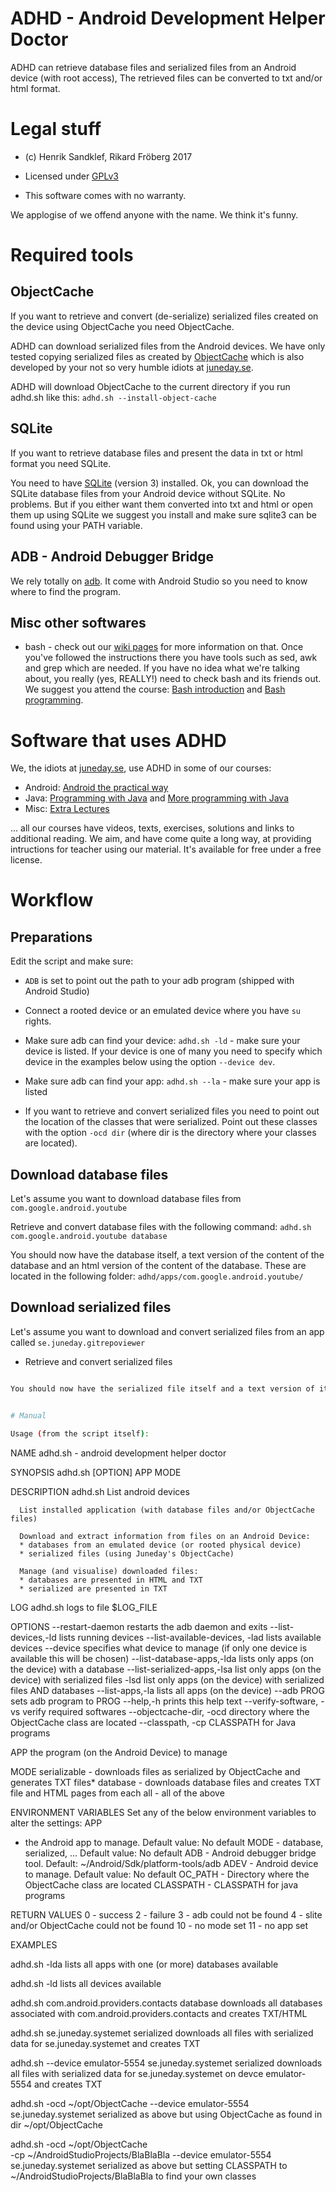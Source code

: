 # ADHD - Android Development Helper Doctor 

ADHD can retrieve database files and serialized files from an Android
device (with root access), The retrieved files can be converted to txt
and/or html format.

# Legal stuff

* (c) Henrik Sandklef, Rikard Fröberg 2017

* Licensed under [GPLv3](https://www.gnu.org/licenses/gpl-3.0.en.html)

* This software comes with no warranty.

We applogise of we offend anyone with the name. We think it's funny.

# Required tools

## ObjectCache

If you want to retrieve and convert (de-serialize) serialized files
created on the device using ObjectCache you need ObjectCache.

ADHD can download serialized files from the Android devices. We have
only tested copying serialized files as created by
[ObjectCache](https://github.com/progund/java-extra-lectures/tree/master/caching)
which is also developed by your not so very humble idiots at
[juneday.se](http://wiki.juneday.se).

ADHD will download ObjectCache to the current directory if you run adhd.sh like this:
```adhd.sh --install-object-cache```

## SQLite

If you want to retrieve database files and present the data in txt or
html format you need SQLite.

You need to have [SQLite](https://www.sqlite.org/) (version 3)
installed. Ok, you can download the SQLite database files from your
Android device without SQLite. No problems. But if you either want
them converted into txt and html or open them up using SQLite we
suggest you install and make sure sqlite3 can be found using your PATH
variable.

## ADB - Android Debugger Bridge

We rely totally on
[adb](https://developer.android.com/studio/command-line/adb.html). It
come with Android Studio so you need to know where to find the program.

## Misc other softwares

* bash - check out our [wiki pages](http://wiki.juneday.se/mediawiki/index.php/Bash) for more information on that. Once you've followed the instructions there you have tools such as sed, awk and grep which are needed. If you have no idea what we're talking about, you really (yes, REALLY!) need to check bash and its friends out. We suggest you attend the course: [Bash introduction](http://wiki.juneday.se/mediawiki/index.php/Bash-introduction) and [Bash programming](http://wiki.juneday.se/mediawiki/index.php/Bash_Programming). 

# Software that uses ADHD

We, the idiots at [juneday.se](http://wiki.juneday.se), use ADHD in some of our courses:
* Android: [Android the practical way](http://wiki.juneday.se/mediawiki/index.php/Android_-_the_practical_way)
* Java:  [Programming with Java](http://wiki.juneday.se/mediawiki/index.php/Programming_with_Java) and [More programming with Java](http://wiki.juneday.se/mediawiki/index.php/More_programming_with_Java)
* Misc: [Extra Lectures](http://wiki.juneday.se/mediawiki/index.php/Misc:Extra_lectures)

... all our courses have videos, texts, exercises, solutions and links
to additional reading. We aim, and have come quite a long way, at
providing intructions for teacher using our material. It's available
for free under a free license.

# Workflow

## Preparations

Edit the script and make sure:

* ```ADB``` is set to point out the path to your adb program (shipped with Android Studio)

* Connect a rooted device or an emulated device where you have ```su``` rights.

* Make sure adb can find your device: ```adhd.sh -ld``` - make sure
  your device is listed. If your device is one of many you need to
  specify which device in the examples below using the option
  ```--device dev```.

* Make sure adb can find your app:
  ```adhd.sh --la``` - make sure your app is listed

* If you want to retrieve and convert serialized files you need to point out the location of the classes that were serialized. Point out these classes with the option ```-ocd dir``` (where dir is the directory where your classes are located).

## Download database files

Let's assume you want to download database files from ```com.google.android.youtube```

Retrieve and convert database files with the following command:
```adhd.sh com.google.android.youtube database```

You should now have the database itself, a text version of the content of the database and an html version of the content of the database. These are located in the following folder: ```adhd/apps/com.google.android.youtube/```

## Download serialized files

Let's assume you want to download and convert serialized files from an app called ```se.juneday.gitrepoviewer```
* Retrieve and convert serialized files
```adhd.sh -ocd ~/AndroidStudioProject/GitRepoViewer/app/build/intermediates/javac/debug/compileDebugJavaWithJavac/classes/  se.juneday.gitrepoviewer serialized

You should now have the serialized file itself and a text version of it. These are located in the following folder: ```adhd/apps/se.juneday.gitrepoviewer/```


# Manual

Usage (from the script itself):
```
NAME
   adhd.sh - android development helper doctor

SYNOPSIS
   adhd.sh [OPTION] APP MODE

DESCRIPTION
   adhd.sh
      List android devices

      List installed application (with database files and/or ObjectCache files)

      Download and extract information from files on an Android Device:
      * databases from an emulated device (or rooted physical device)
      * serialized files (using Juneday's ObjectCache)

      Manage (and visualise) downloaded files:
      * databases are presented in HTML and TXT
      * serialized are presented in TXT
LOG
   adhd.sh logs to file $LOG_FILE

OPTIONS
   --restart-daemon
        restarts the adb daemon and exits
   --list-devices,-ld
        lists running devices
   --list-available-devices, -lad
        lists available devices
   --device
        specifies what device to manage
        (if only one device is available this will be chosen)
   --list-database-apps,-lda
        lists only apps (on the device) with a database
   --list-serialized-apps,-lsa
        list only apps (on the device) with serialized files
   -lsd
        list only apps (on the device) with serialized files AND databases
   --list-apps,-la
        lists all apps (on the device)
   --adb PROG
        sets adb program to PROG
   --help,-h
        prints this help text
   --verify-software, -vs
        verify required softwares
   --objectcache-dir, -ocd
        directory where the ObjectCache class are located
   --classpath, -cp
        CLASSPATH for Java programs

APP
   the program (on the Android Device) to manage

MODE
   serializable - downloads files as serialized by ObjectCache and generates TXT files*
   database - downloads database files and creates TXT file and HTML pages from each
   all - all of the above

ENVIRONMENT VARIABLES
   Set any of the below environment variables to alter the settings:
   APP 
   - the Android app to manage. Default value: No default
   MODE
    - database, serialized, ... Default value: No default
   ADB
    - Android debugger bridge tool. Default: ~/Android/Sdk/platform-tools/adb
   ADEV
    - Android device to manage. Default value: No default
   OC_PATH
    - Directory where the ObjectCache class are located
   CLASSPATH
    - CLASSPATH for java programs

RETURN VALUES
    0 - success
    2 - failure
    3 - adb could not be found
    4 - slite and/or ObjectCache could not be found
   10 - no mode set
   11 - no app set

EXAMPLES

   adhd.sh -lda 
      lists all apps with one (or more) databases available

   adhd.sh -ld 
      lists all devices available

   adhd.sh  com.android.providers.contacts database
      downloads all databases associated with
      com.android.providers.contacts and creates TXT/HTML

   adhd.sh  se.juneday.systemet serialized
      downloads all files with serialized data for 
      se.juneday.systemet and creates TXT

   adhd.sh  --device emulator-5554 se.juneday.systemet serialized
      downloads all files with serialized data for 
      se.juneday.systemet on devce emulator-5554 and creates TXT

   adhd.sh  -ocd ~/opt/ObjectCache --device emulator-5554 \
   se.juneday.systemet serialized
      as above but using ObjectCache as found in
      dir ~/opt/ObjectCache

   adhd.sh  -ocd ~/opt/ObjectCache  \
   -cp ~/AndroidStudioProjects/BlaBlaBla --device emulator-5554 \
   se.juneday.systemet serialized
      as above but setting CLASSPATH to 
      ~/AndroidStudioProjects/BlaBlaBla to find your own classes

```
